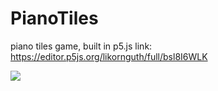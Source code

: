 # PianoTiles
piano tiles game, built in p5.js
link: https://editor.p5js.org/likornguth/full/bsl8I6WLK

![](https://media.giphy.com/media/WCRRfqsTAxMezIcXZa/giphy.gif)

